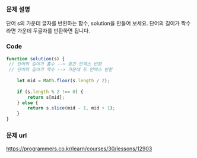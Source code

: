 ### 문제 설명
단어 s의 가운데 글자를 반환하는 함수, solution을 만들어 보세요. 단어의 길이가 짝수라면 가운데 두글자를 반환하면 됩니다.

### Code
```js
function solution(s) {
 // 단어의 길이가 홀수 --> 중간 인덱스 반환
 // 단어의 길이가 짝수 --> 가운데 두 인덱스 반환 
    
    let mid = Math.floor(s.length / 2);
    
    if (s.length % 2 !== 0) {
        return s[mid];
    } else {
        return s.slice(mid - 1, mid + 1);
    }
}
```

### 문제 url
https://programmers.co.kr/learn/courses/30/lessons/12903
